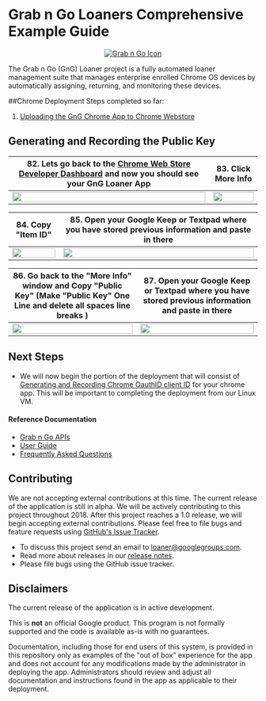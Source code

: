 <!-- mdformat off(GitHub header) -->
Grab n Go Loaners Comprehensive Example Guide
======
<!-- mdformat on -->

<p align="center">
  <a href="#grabngo--">
    <img src="https://storage.googleapis.com/gngloaners/gnglogo.png" alt="Grab n Go Icon" />
  </a>
</p>

The Grab n Go (GnG) Loaner project is a fully automated loaner management suite
that manages enterprise enrolled Chrome OS devices by automatically assigning,
returning, and monitoring these devices.


##Chrome Deployment Steps completed so far:
1.	[Uploading the GnG Chrome App to Chrome Webstore](https://github.com/kid-yume/gnglinuxdeployment/tree/dev/docs/deployment/chrome_deployment/uploading_to_chromestore)



## Generating and Recording the Public Key


**82.**	Lets go back to the [Chrome Web Store Developer Dashboard](https://chrome.google.com/webstore/developer/dashboard) and now you should see your GnG Loaner App|**83.**  Click More Info 
:-------------------------:|:-------------------------:
<a href="https://storage.googleapis.com/gngloaner-compwalkt/Comprehensive%20Walkthrough/deployment/pic23.jpg"><img src="https://storage.googleapis.com/gngloaner-compwalkt/Comprehensive%20Walkthrough/deployment/pic23%4050%25.jpg" style="width:100%"/></a> |  <a href="https://storage.googleapis.com/gngloaner-compwalkt/Comprehensive%20Walkthrough/deployment/pic24.jpg"><img src="https://storage.googleapis.com/gngloaner-compwalkt/Comprehensive%20Walkthrough/deployment/pic24%4050%25.jpg" style="width:100%"/></a>


**84.** Copy "Item ID"	|**85.**  Open your Google Keep or Textpad where you have stored previous information and paste in there
:-------------------------:|:-------------------------:
<a href="https://storage.googleapis.com/gngloaner-compwalkt/Comprehensive%20Walkthrough/deployment/pic23.jpg"><img src="https://storage.googleapis.com/gngloaner-compwalkt/Comprehensive%20Walkthrough/deployment/pic23%4050%25.jpg" style="width:100%"/></a> |  <a href="https://storage.googleapis.com/gngloaner-compwalkt/Comprehensive%20Walkthrough/deployment/pic24.jpg"><img src="https://storage.googleapis.com/gngloaner-compwalkt/Comprehensive%20Walkthrough/deployment/pic24%4050%25.jpg" style="width:100%"/></a>

**86.** Go back to the "More Info" window and Copy "Public Key" (Make "Public Key" One Line and delete all spaces line breaks )	|**87.**  Open your Google Keep or Textpad where you have stored previous information and paste in there
:-------------------------:|:-------------------------:
<a href="https://storage.googleapis.com/gngloaner-compwalkt/Comprehensive%20Walkthrough/deployment/pic23.jpg"><img src="https://storage.googleapis.com/gngloaner-compwalkt/Comprehensive%20Walkthrough/deployment/pic23%4050%25.jpg" style="width:100%"/></a> |  <a href="https://storage.googleapis.com/gngloaner-compwalkt/Comprehensive%20Walkthrough/deployment/pic24.jpg"><img src="https://storage.googleapis.com/gngloaner-compwalkt/Comprehensive%20Walkthrough/deployment/pic24%4050%25.jpg" style="width:100%"/></a>

## Next Steps
* We will now begin the portion of the deployment that will consist of [Generating and Recording Chrome OauthID client ID](https://github.com/kid-yume/gnglinuxdeployment/tree/dev/docs/deployment/chrome_deployment/generating_and_recording_oauthid) for your chrome app. This will be important to completing the deployment from our Linux VM.


#### Reference Documentation

-   [Grab n Go APIs](docs/gng_apis.md)
-   [User Guide](docs/user_guide.md)
-   [Frequently Asked
    Questions](docs/faq.md)

## Contributing

We are not accepting external contributions at this time. The current release of
the application is still in alpha. We will be actively contributing to this
project throughout 2018. After this project reaches a 1.0 release, we will begin
accepting external contributions. Please feel free to file bugs and feature
requests using [GitHub's Issue
Tracker](https://github.com/google/loaner/issues).

* To discuss this project send an email to loaner@googlegroups.com.
* Read more about releases in our [release notes](docs/release_notes.md).
* Please file bugs using the GitHub issue tracker.


## Disclaimers

The current release of the application is in active development.

This is **not** an official Google product. This program is not formally
supported and the code is available as-is with no guarantees.

Documentation, including those for end users of this system, is provided in this
repository only as examples of the "out of box" experience for the app and does
not account for any modifications made by the administrator in deploying the
app. Administrators should review and adjust all documentation and instructions
found in the app as applicable to their deployment.

